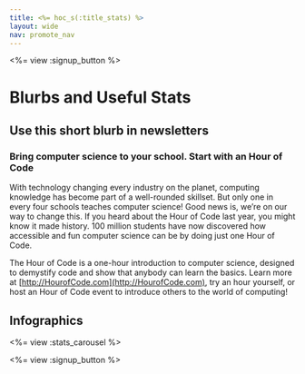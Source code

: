 ```yaml
---
title: <%= hoc_s(:title_stats) %>
layout: wide
nav: promote_nav
---
```


<%= view :signup_button %>

# Blurbs and Useful Stats

## Use this short blurb in newsletters
### Bring computer science to your school. Start with an Hour of Code 
With technology changing every industry on the planet, computing knowledge  has become part of a well-rounded skillset. But only one in every four schools teaches computer science! Good news is, we’re on our way to change this. If you heard about the Hour of Code last year, you might know it made history. 100 million students have now discovered how accessible and fun computer science can be by doing just one Hour of Code. 

The Hour of Code is a one-hour introduction to computer science, designed to demystify code and show that anybody can learn the basics. Learn more at [http://HourofCode.com](http://HourofCode.com), try an hour yourself, or host an Hour of Code event to introduce others to the world of computing!


## Infographics

<%= view :stats_carousel %>

<%= view :signup_button %>

